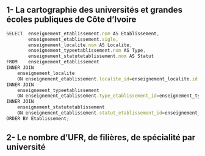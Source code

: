 ## 1- La cartographie des universités et grandes écoles publiques de Côte d’Ivoire
```js
SELECT  enseignement_etablissement.nom AS Etablissement,
		enseignement_etablissement.sigle, 
        enseignement_localite.nom AS Localite,
        enseignement_typeetablissement.nom AS Type,
        enseignement_statutetablissement.nom AS Statut
FROM    enseignement_etablissement
INNER JOIN 
	enseignement_localite 
    ON enseignement_etablissement.localite_id=enseignement_localite.id
INNER JOIN 	
	enseignement_typeetablissement 	
    ON enseignement_etablissement.type_etablissement_id=enseignement_typeetablissement.id
INNER JOIN 
	enseignement_statutetablissement 		
    ON enseignement_etablissement.statut_etablissement_id=enseignement_statutetablissement.id
ORDER BY Etablissement;
```

## 2- Le nombre d’UFR, de filières, de spécialité par université 